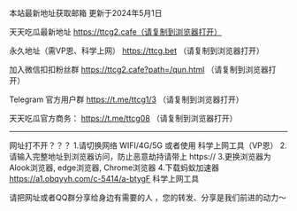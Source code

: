 本站最新地址获取邮箱 更新于2024年5月1日

天天吃瓜最新地址    https://ttcg2.cafe（请复制到浏览器打开）

永久地址（需VP恩、科学上网）   https://ttcg.bet （请复制到浏览器打开）

加入微信扣扣粉丝群    https://ttcg2.cafe?path=/qun.html  （请复制到浏览器打开）

Telegram 官方用户群    https://t.me/ttcg1/3  （请复制到浏览器打开）

天天吃瓜官方商务：   https://t.me/ttcg08  （请复制到浏览器打开）



----------------------------------

网址打不开？？？
1.请切换网络 WIFI/4G/5G 或者使用 科学上网工具（VP恩）
2.请输入完整地址到浏览器访问，防止恶意劫持请带上 https://
3.更换浏览器为Alook浏览器, edge浏览器, Chrome浏览器
4.下载蚂蚁加速器 https://a1.obqyyh.com/c-5414/a-btygF 科学上网工具

请把网址或者QQ群分享给身边有需要的人 ，您的转发、分享是我们前进的动力～

